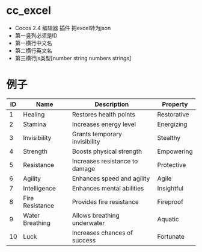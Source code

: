 # cc_excel
- Cocos 2.4 编辑器 插件 把excel转为json
- 第一竖列必须是ID
- 第一横行中文名
- 第二横行英文名
- 第三横行js类型[number string numbers strings]
# 例子
| ID | Name       | Description                  | Property     |
|----|------------|------------------------------|--------------|
| 1  | Healing    | Restores health points       | Restorative  |
| 2  | Stamina    | Increases energy level       | Energizing   |
| 3  | Invisibility | Grants temporary invisibility | Stealthy     |
| 4  | Strength   | Boosts physical strength      | Empowering   |
| 5  | Resistance | Increases resistance to damage | Protective   |
| 6  | Agility    | Enhances speed and agility    | Agile        |
| 7  | Intelligence | Enhances mental abilities    | Insightful   |
| 8  | Fire Resistance | Provides fire resistance   | Fireproof    |
| 9  | Water Breathing | Allows breathing underwater | Aquatic      |
| 10 | Luck       | Increases chances of success  | Fortunate    |


